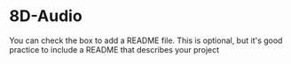 # 8D-Audio
You can check the box to add a README file. This is optional, but it's good practice to include a README that describes your project

